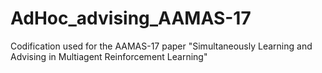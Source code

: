 # AdHoc_advising_AAMAS-17
Codification used for the AAMAS-17 paper "Simultaneously Learning and Advising in Multiagent Reinforcement Learning"

